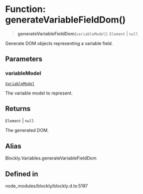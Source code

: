 # Function: generateVariableFieldDom()

> **generateVariableFieldDom**(`variableModel`): `Element` \| `null`

Generate DOM objects representing a variable field.

## Parameters

### variableModel

[`VariableModel`](../../classes/VariableModel.md)

The variable model to
represent.

## Returns

`Element` \| `null`

The generated DOM.

## Alias

Blockly.Variables.generateVariableFieldDom

## Defined in

node_modules/blockly/blockly.d.ts:5197
